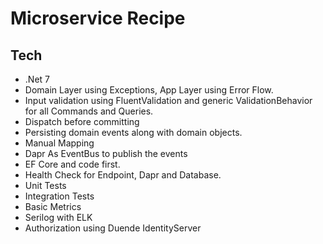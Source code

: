 # Microservice Recipe


## Tech

* .Net 7
* Domain Layer using Exceptions, App Layer using Error Flow.
* Input validation using FluentValidation and generic ValidationBehavior for all Commands and Queries.
* Dispatch before committing
* Persisting domain events along with domain objects. 
* Manual Mapping
* Dapr As EventBus to publish the events
* EF Core and code first.
* Health Check for Endpoint, Dapr and Database.
* Unit Tests
* Integration Tests
* Basic Metrics
* Serilog with ELK
* Authorization using Duende IdentityServer